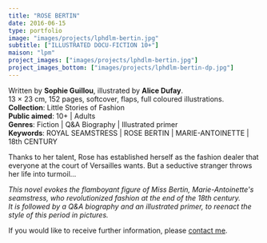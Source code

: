 ```yaml
---
title: "ROSE BERTIN"
date: 2016-06-15
type: portfolio
image: "images/projects/lphdlm-bertin.jpg"
subtitle: ["ILLUSTRATED DOCU-FICTION 10+"]
maison: "lpm"
project_images: ["images/projects/lphdlm-bertin.jpg"]
project_images_bottom: ["images/projects/lphdlm-bertin-dp.jpg"]
---
```


Written by **Sophie Guillou**, illustrated by **Alice Dufay**.   
13 × 23 cm, 152 pages, softcover, flaps, full coloured illustrations.   
**Collection**: Little Stories of Fashion   
**Public aimed**: 10+ | Adults   
**Genres**: Fiction | Q&A Biography | Illustrated primer      
**Keywords**: ROYAL SEAMSTRESS | ROSE BERTIN | MARIE-ANTOINETTE | 18th CENTURY       


Thanks to her talent, Rose has established herself as the fashion dealer that everyone at the court of Versailles wants.   But a seductive stranger throws her life into turmoil...


*This novel evokes the flamboyant figure of Miss Bertin, Marie-Antoinette's seamstress, who revolutionized fashion at the end of the 18th century.*    
*It is followed by a Q&A biography and an illustrated primer, to reenact the style of this period in pictures.*





If you would like to receive further information, please [contact me](mailto:melanie.guillaumin.edition@gmail.com).

